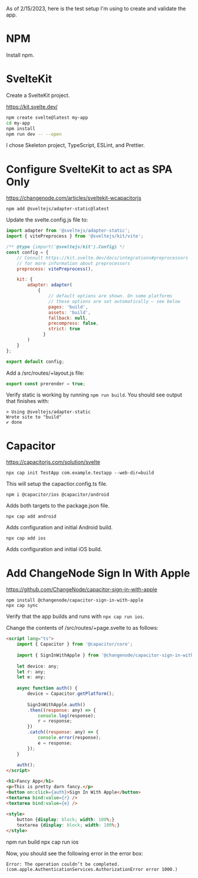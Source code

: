 
As of 2/15/2023, here is the test setup I'm using to create and validate the app.

# NPM

Install npm.

# SvelteKit

Create a SvelteKit project.

https://kit.svelte.dev/

```bash
npm create svelte@latest my-app
cd my-app
npm install
npm run dev -- --open
```

I chose Skeleton project, TypeScript, ESLint, and Prettier.

# Configure SvelteKit to act as SPA Only

https://changenode.com/articles/sveltekit-wcapacitorjs

`npm add @sveltejs/adapter-static@latest`

Update the svelte.config.js file to:

```js
import adapter from '@sveltejs/adapter-static';
import { vitePreprocess } from '@sveltejs/kit/vite';

/** @type {import('@sveltejs/kit').Config} */
const config = {
	// Consult https://kit.svelte.dev/docs/integrations#preprocessors
	// for more information about preprocessors
	preprocess: vitePreprocess(),

	kit: {
		adapter: adapter(
			{
				// default options are shown. On some platforms
				// these options are set automatically — see below
				pages: 'build',
				assets: 'build',
				fallback: null,
				precompress: false,
				strict: true
			  }
		)
	}
};

export default config;
```

Add a /src/routes/+layout.js file:

```js
export const prerender = true;
```

Verify static is working by running `npm run build`. You should see output that finishes with:

```
> Using @sveltejs/adapter-static
Wrote site to "build"
✔ done
```

# Capacitor

https://capacitorjs.com/solution/svelte

`npx cap init TestApp com.example.testapp --web-dir=build`

This will setup the capactior.config.ts file.

`npm i @capacitor/ios @capacitor/android`

Adds both targets to the package.json file.

`npx cap add android`

Adds configuration and initial Android build.

`npx cap add ios`

Adds configuration and initial iOS build.

# Add ChangeNode Sign In With Apple

https://github.com/ChangeNode/capacitor-sign-in-with-apple

```
npm install @changenode/capacitor-sign-in-with-apple
npx cap sync
```

Verify that the app builds and runs with `npx cap run ios`.

Change the contents of /src/routes/+page.svelte to as follows:

```html
<script lang="ts">
	import { Capacitor } from '@capacitor/core';
	
	import { SignInWithApple } from '@changenode/capacitor-sign-in-with-apple';
	
	let device: any;
	let r: any;
	let e: any;
	
	async function auth() {
		device = Capacitor.getPlatform();
		
		SignInWithApple.auth()
		.then((response: any) => {
			console.log(response);
			r = response;
		})
		.catch((response: any) => {
			console.error(response);
			e = response;
		});
	}
	
	auth();
</script>

<h1>Fancy App</h1>
<p>This is pretty darn fancy.</p>
<button on:click={auth}>Sign In With Apple</button>
<textarea bind:value={r} />
<textarea bind:value={e} />
		
<style>
	button {display: block; width: 100%;}
	textarea {display: block; width: 100%;}
</style>

```

npm run build
npx cap run ios

Now, you should see the following error in the error box:

```
Error: The operation couldn’t be completed. (com.apple.AuthenticationServices.AuthorizationError error 1000.)
```
